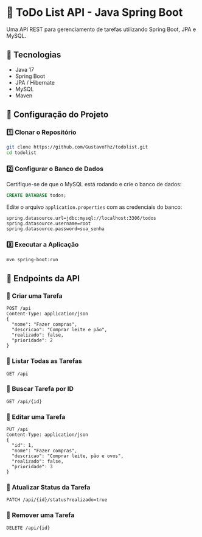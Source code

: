 # 📌 ToDo List API - Java Spring Boot

Uma API REST para gerenciamento de tarefas utilizando Spring Boot, JPA e MySQL.

## 🚀 Tecnologias
- Java 17
- Spring Boot
- JPA / Hibernate
- MySQL
- Maven

## 🔧 Configuração do Projeto

### 1️⃣ Clonar o Repositório
```sh
git clone https://github.com/GustavoFhz/todolist.git
cd todolist
```

### 2️⃣ Configurar o Banco de Dados
Certifique-se de que o MySQL está rodando e crie o banco de dados:
```sql
CREATE DATABASE todos;
```
Edite o arquivo `application.properties` com as credenciais do banco:
```
spring.datasource.url=jdbc:mysql://localhost:3306/todos
spring.datasource.username=root
spring.datasource.password=sua_senha
```

### 3️⃣ Executar a Aplicação
```sh
mvn spring-boot:run
```

## 📌 Endpoints da API

### 🔹 Criar uma Tarefa
```http
POST /api
Content-Type: application/json
{
  "nome": "Fazer compras",
  "descricao": "Comprar leite e pão",
  "realizado": false,
  "prioridade": 2
}
```

### 🔹 Listar Todas as Tarefas
```http
GET /api
```

### 🔹 Buscar Tarefa por ID
```http
GET /api/{id}
```

### 🔹 Editar uma Tarefa
```http
PUT /api
Content-Type: application/json
{
  "id": 1,
  "nome": "Fazer compras",
  "descricao": "Comprar leite, pão e ovos",
  "realizado": false,
  "prioridade": 3
}
```

### 🔹 Atualizar Status da Tarefa
```http
PATCH /api/{id}/status?realizado=true
```

### 🔹 Remover uma Tarefa
```http
DELETE /api/{id}
```


